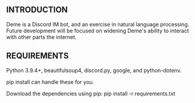INTRODUCTION
-----------

Deme is a Discord IM bot, and an exercise in natural language processing. Future development will
be focused on widening Deme's ability to interact with other parts the internet.

REQUIREMENTS
------------

Python 3.9.4+,
beautifulsoup4,
discord.py,
google,
and python-dotenv.

pip install can handle these for you.

Download the dependencies using pip: pip install -r requirements.txt

